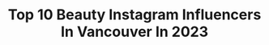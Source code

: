 ---
title: Top 10 Beauty Instagram Influencers In Vancouver In 2023
description: >-
  Find top beauty Instagram influencers in Vancouver in 2023. Most popular hashtags: #beauty #vancouver #makeup #portraitphotography.
platform: Instagram
hits: 63
text_top: See the most popular Instagram accounts on inBeat.
text_bottom: Our database has 63 Instagram influencers like this in Vancouver, Canada for you to work with.
profiles:
  - username: "catherinebyrdy"
    fullname: >-
      Cat’s Meow 😽
    bio: >-
      𝕀 𝔸𝕞 𝔸 ℝ𝕖𝕗𝕝𝕖𝕔𝕥𝕚𝕠𝕟 𝕆𝕗 𝕐𝕆𝕌 Fraser Valley • Greater Vancouver A cat and a dog 💕 @kojipoji
    location: "Canada"
    followers: 15932
    engagement: 229
    commentsToLikes: 0.027469
    id: ck6ui64ljdao70j71atkot49b
    verified: false
    hashtags: "#vancouverisawesome, #vancouvercreatives, #darkspirit, #motion"
  - username: "theopenjournal"
    fullname: >-
      T A S H A
    bio: >-
      𝓜𝔂 𝓣𝔀𝓸 𝓒𝓮𝓷𝓽𝓼 Lifestyle | Fashion | Beauty 📍Vancouver 🤍Authentic > perfect 👓Read my captions 💌Tasha@TheOpenJournal.Net ⬇️ Blog
    location: "Canada"
    followers: 19559
    engagement: 387
    commentsToLikes: 0.045185
    id: ck5q95z1j9kcw0i118jfk13qa
    verified: false
    hashtags: "#sheingals, #shein, #gifted, #ad"
  - username: "katewhytephoto"
    fullname: >-
      𝕂𝕒𝕥𝕖 𝕎𝕙𝕪𝕥𝕖
    bio: >-
      Official Canon Ambassador Educator @ Portrait Masters 2020 Vancouver
    location: "Canada"
    followers: 33097
    engagement: 233
    commentsToLikes: 0.039808
    id: ck0tzccd1ps540i19z3gh3olz
    verified: false
    hashtags: "#beautyshoot, #freshmakeup, #vancouvermua, #retouchingstudio"
  - username: "vancityplus"
    fullname: >-
      Vancity+
    bio: >-
      Vancouver BC 🇨🇦 We Repost 🔄 Use Hashtag #vancityplus to get your content reposted with us
    location: "Canada"
    followers: 100380
    engagement: 16
    commentsToLikes: 0.003226
    id: ck9havcgyeap40j78izhimp1v
    verified: false
    hashtags: "#vancouvervideographer, #vancouverweddingphotographer, #britishcolumbia, #vancouvertattooartist"
  - username: "rubygillett"
    fullname: >-
      RUBY GILLETT
    bio: >-
      Fashion • Beauty • Lifestyle 📍Vancouver, BC 🇨🇦
    location: "Canada"
    followers: 10527
    engagement: 278
    commentsToLikes: 0.111067
    id: ck5zk4ycdithz0i14mci6hlj1
    verified: false
    hashtags: "#founditonamazon, #gifted, #amazonassociate, #ad"
  - username: "jad.warde"
    fullname: >-
      JAD WARDE
    bio: >-
      📸 FASHION AND BEAUTY PHOTOGRAPHER ✈ Vancouver - Early September ✉ jad-warde@hotmail.com 📍 Kelowna BC 📞 +1 250 808 7298
    location: "Canada"
    followers: 32471
    engagement: 729
    commentsToLikes: 0.033665
    id: ck5q9q4amces60i11b26cblir
    verified: false
    hashtags: "#nailstagram, #beauty, #swimsuit, #nailsoftheday"
  - username: "winnspiration"
    fullname: >-
      Winnie 〰️
    bio: >-
      lifestyle, fashion & beauty 📍 toronto / vancouver ✉️ winnspiration@gmail.com
    location: "Canada"
    followers: 39057
    engagement: 138
    commentsToLikes: 0.081859
    id: ck0u7we575wk90i19jj9lkasq
    verified: false
    hashtags: "#detoxmode, #wearitwithpandora, #expressie, #pandorasignature"
  - username: "bethanygillatt"
    fullname: >-
      Beth Gillatt
    bio: >-
      fashion, beauty & lifestyle 📍Vancouver Island, Canada ✉️ bethpgillatt@gmail.com
    location: "Canada"
    followers: 10970
    engagement: 607
    commentsToLikes: 0.102583
    id: ckap3j6nq37ul0i785qhyveeh
    verified: false
    hashtags: "#princesspolly, #vitaeapparel, #vitaebabe, #vitaebabes"
  - username: "monasangha"
    fullname: >-
      Mona Sangha
    bio: >-
      Makeup artist & part time foodie ☺️ #eatwithmona 📍Vancouver, BC Canada, available worldwide 🌎 📧Email: monasangha@hotmail.com
    location: "Canada"
    followers: 108504
    engagement: 99
    commentsToLikes: 0.008675
    id: ck8sx5nb4g8qz0j78x8m3o7ju
    verified: false
    hashtags: "#indianwedding, #vancouver, #vancouvermakeupartist, #hudabeauty"
  - username: "kane.a.roberts"
    fullname: >-
      Kane Roberts
    bio: >-
      @thewhoareyou MA: @lizbellagency Currently: Vancouver, Canada. 📞@lizbellagency, @newmadisonmodels, @whynotmodels, @pma_models
    location: "Canada"
    followers: 5058
    engagement: 903
    commentsToLikes: 0.021500
    id: ck14hum06c81o0i196zr3n385
    verified: false
    hashtags: "#canada, #thewhoareyou, #theway, #kane"
---